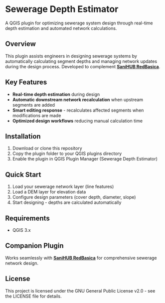 # Sewerage Depth Estimator

A QGIS plugin for optimizing sewerage system design through real-time depth estimation and automated network calculations.

## Overview

This plugin assists engineers in designing sewerage systems by automatically calculating segment depths and managing network updates during the design process. Developed to complement **[SaniHUB RedBasica](https://github.com/EL-BID/red_basica)**.

## Key Features

- **Real-time depth estimation** during design
- **Automatic downstream network recalculation** when upstream segments are added
- **Smart editing response** - recalculates affected segments when modifications are made
- **Optimized design workflows** reducing manual calculation time

## Installation

1. Download or clone this repository
2. Copy the plugin folder to your QGIS plugins directory
3. Enable the plugin in QGIS Plugin Manager (Sewerage Depth Estimator)

## Quick Start

1. Load your sewerage network layer (line features)
2. Load a DEM layer for elevation data
3. Configure design parameters (cover depth, diameter, slope)
4. Start designing - depths are calculated automatically

## Requirements

- QGIS 3.x

## Companion Plugin

Works seamlessly with **[SaniHUB RedBasica](https://github.com/EL-BID/red_basica)** for comprehensive sewerage network design.

## License

This project is licensed under the GNU General Public License v2.0 - see the LICENSE file for details.

